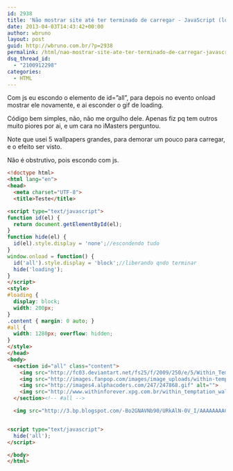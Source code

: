 ```yaml
---
id: 2938
title: 'Não mostrar site até ter terminado de carregar - JavaScript (loading)'
date: 2013-04-03T14:43:42+00:00
author: wbruno
layout: post
guid: http://wbruno.com.br/?p=2938
permalink: /html/nao-mostrar-site-ate-ter-terminado-de-carregar-javascript-loading/
dsq_thread_id:
  - "2100912298"
categories:
  - HTML
---
```

Com js eu escondo o elemento de id=&#8221;all&#8221;, para depois no evento onload mostrar ele novamente, e ai esconder o gif de loading.

Código bem simples, não, não me orgulho dele. Apenas fiz pq tem outros muito piores por ai, e um cara no iMasters perguntou.

Note que usei 5 wallpapers grandes, para demorar um pouco para carregar, e o efeito ser visto.

Não é obstrutivo, pois escondo com js.

``` html
<!doctype html>
<html lang="en">
<head>
  <meta charset="UTF-8">
  <title>Teste</title>

<script type="text/javascript">
function id(el) {
  return document.getElementById(el);
}
function hide(el) {
  id(el).style.display = 'none';//escondendo tudo
}
window.onload = function() {
  id('all').style.display = 'block';//liberando qndo terminar
  hide('loading');
}
</script>
<style>
#loading {
  display: block;
  width: 200px;
}
.content { margin: 0 auto; }
#all {
  width: 1280px; overflow: hidden;
}
</style>
</head>
<body>
  <section id="all" class="content">
    <img src="http://fc03.deviantart.net/fs25/f/2009/250/e/5/Within_Temptation___Utopia_by_KigaMistriver.jpg" alt="">
    <img src="http://images.fanpop.com/images/image_uploads/within-temptation-within-temptation-595989_1672_1417.jpg" alt="">
    <img src="http://images4.alphacoders.com/247/247868.gif" alt="">
    <img src="http://www.withinforever.xpg.com.br/within_temptation_wallpaper_3_1024x768.jpg" alt="">
  </section><!-- #all -->

  <img src="http://3.bp.blogspot.com/-Bo2GNAVNb90/URkAlN-0V_I/AAAAAAAACfs/VHFT6oP1ZTk/s1600/Loading+-+Carregando+%252826%2529.gif" alt="" id="loading" class="content"/>


<script type="text/javascript">
  hide('all');
</script>

</body>
</html>
```
